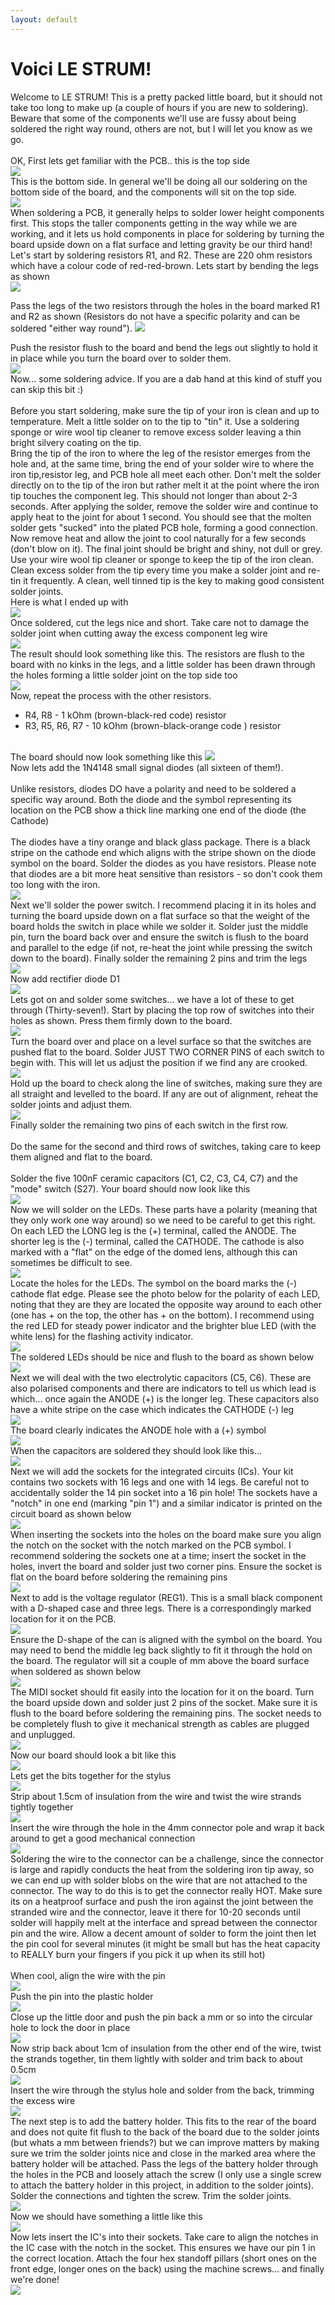 ```yaml
---
layout: default
---
```

# Voici LE STRUM!
Welcome to LE STRUM! This is a pretty packed little board, but it should not take too long to make up (a couple of hours if you are new to soldering). Beware that some of the components we'll use are fussy about being soldered the right way round, others are not, but I will let you know as we go.<br>
<br>
OK, First lets get familiar with the PCB.. this is the top side<br>
<img src="https://github.com/hotchk155/Voici-Le-Strum/blob/master/images/Dsc02149.jpg?raw=true">
<br>
This is the bottom side. In general we'll be doing all our soldering on the bottom side of the board, and the components will sit on the top side. <br>
<img src="https://github.com/hotchk155/Voici-Le-Strum/blob/master/images/Dsc02150.jpg?raw=true">
<br>
When soldering a PCB, it generally helps to solder lower height components first. This stops the taller components getting in the way while we are working, and it lets us hold components in place for soldering by turning the board upside down on a flat surface and letting gravity be our third hand!
<br>
Let's start by soldering resistors R1, and R2. These are 220 ohm resistors which have a colour code of red-red-brown. Lets start by bending the legs as shown<br>
<img src="https://github.com/hotchk155/Voici-Le-Strum/blob/master/images/Dsc02153.jpg?raw=true">

Pass the legs of the two resistors through the holes in the board marked R1 and R2 as shown (Resistors do not have a specific polarity and can be soldered "either way round"). 
<img src="https://github.com/hotchk155/Voici-Le-Strum/blob/master/images/Dsc02159.jpg?raw=true">

Push the resistor flush to the board and bend the legs out slightly to hold it in place while you turn the board over to solder them.<br>
<img src="https://github.com/hotchk155/Voici-Le-Strum/blob/master/images/Dsc02160.jpg?raw=true">
<br>
Now... some soldering advice. If you are a dab hand at this kind of stuff you can skip this bit :)<br>
<br>
Before you start soldering, make sure the tip of your iron is clean and up to temperature. Melt a little solder on to the tip to "tin" it. Use a soldering sponge or wire wool tip cleaner to remove excess solder leaving a thin bright silvery coating on the tip. 
<br>
Bring the tip of the iron to where the leg of the resistor emerges from the hole and, at the same time, bring the end of your solder wire to where the iron tip,resistor leg, and PCB hole all meet each other. Don't melt the solder directly on to the tip of the iron but rather melt it at the point where the iron tip touches the component leg. This should not longer than about 2-3 seconds. After applying the solder, remove the solder wire and continue to apply heat to the joint for about 1 second. You should see that the molten solder gets "sucked" into the plated PCB hole, forming a good  connection. Now remove heat and allow the joint to cool naturally for a few seconds (don't blow on it). The final joint should be bright and shiny, not dull or grey.
<br>
Use your wire wool tip cleaner or sponge to keep the tip of the iron clean. Clean excess solder from the tip every time you make a solder joint and re-tin it frequently. A clean, well tinned tip is the key to making good consistent solder joints.
<br>
Here is what I ended up with <br>
<img src="https://github.com/hotchk155/Voici-Le-Strum/blob/master/images/Dsc02161.jpg?raw=true">
<br>
Once soldered, cut the legs nice and short. Take care not to damage the solder joint when cutting away the excess component leg wire<br>
<img src="https://github.com/hotchk155/Voici-Le-Strum/blob/master/images/Dsc02162.jpg?raw=true">
<br>
The result should look something like this. The resistors are flush to the board with no kinks in the legs, and a little solder has been drawn through the holes forming a little solder joint on the top side too<br>
<img src="https://github.com/hotchk155/Voici-Le-Strum/blob/master/images/Dsc02163.jpg?raw=true">
<br>
Now, repeat the process with the other resistors. <br>
* R4, R8 - 1 kOhm (brown-black-red code) resistor<br>
* R3, R5, R6, R7 - 10 kOhm (brown-black-orange code ) resistor<br>
<br>
The board should now look something like this
<img src="https://github.com/hotchk155/Voici-Le-Strum/blob/master/images/Dsc02164.jpg?raw=true">
<br>
Now lets add the 1N4148 small signal diodes (all sixteen of them!).<br>
<br>
Unlike resistors, diodes DO have a polarity and need to be soldered a specific way around. Both the diode and the symbol representing its location on the PCB show a thick line marking one end of the diode (the Cathode)<br>
<br>
The diodes have a tiny orange and black glass package. There is a black stripe on the cathode end which aligns with the stripe shown on the diode symbol on the board. Solder the diodes as you have resistors. Please note that diodes are a bit more heat sensitive than resistors - so don't cook them too long with the iron.<br>
<img src="https://github.com/hotchk155/Voici-Le-Strum/blob/master/images/DSC02167.JPG?raw=true">
<br>
Next we'll solder the power switch. I recommend placing it in its holes and turning the board upside down on a flat surface so that the weight of the board holds the switch in place while we solder it. Solder just the middle pin, turn the board back over and ensure the switch is flush to the board and parallel to the edge (if not, re-heat the joint while pressing the switch down to the board). Finally solder the remaining 2 pins and trim the legs<br>
<img src="https://github.com/hotchk155/Voici-Le-Strum/blob/master/images/Dsc02171.jpg?raw=true">
<br>
Now add rectifier diode D1<br>
<img src="https://github.com/hotchk155/Voici-Le-Strum/blob/master/images/Dsc02172.jpg?raw=true">
<br>
Lets got on and solder some switches... we have a lot of these to get through (Thirty-seven!). Start by placing the top row of switches into their holes as shown. Press them firmly down to the board.<br>
<img src="https://github.com/hotchk155/Voici-Le-Strum/blob/master/images/Dsc02174.jpg?raw=true">
<br>
Turn the board over and place on a level surface so that the switches are pushed flat to the board. Solder JUST TWO CORNER PINS of each switch to begin with. This will let us adjust the position if we find any are crooked.<br>
<img src="https://github.com/hotchk155/Voici-Le-Strum/blob/master/images/Dsc02175.jpg?raw=true">
<br>
Hold up the board to check along the line of switches, making sure they are all straight and levelled to the board. If any are out of alignment, reheat the solder joints and adjust them.<br>
<img src="https://github.com/hotchk155/Voici-Le-Strum/blob/master/images/Dsc02176.jpg?raw=true">
<br>
Finally solder the remaining two pins of each switch in the first row.<br>
<br>
Do the same for the second and third rows of switches, taking care to keep them aligned and flat to the board. <br>
<br>
Solder the five 100nF ceramic capacitors (C1, C2, C3, C4, C7) and the "mode" switch (S27). Your board should now look like this<br>
<img src="https://github.com/hotchk155/Voici-Le-Strum/blob/master/images/Dsc02182.jpg?raw=true">
<br>
Now we will solder on the LEDs. These parts have a polarity (meaning that they only work one way around) so we need to be careful to get this right. On each LED the LONG leg is the (+) terminal, called the ANODE. The shorter leg is the (-) terminal, called the CATHODE. The cathode is also marked with a "flat" on the edge of the domed lens, although this can sometimes be difficult to see.<br>
<img src="https://github.com/hotchk155/Voici-Le-Strum/blob/master/images/Dsc02185.jpg?raw=true">
<br>
Locate the holes for the LEDs. The symbol on the board marks the (-) cathode flat edge. Please see the photo below for the polarity of each LED, noting that they are they are located the opposite way around to each other (one has + on the top, the other has + on the bottom). I recommend using the red LED for steady power indicator and the brighter blue LED (with the white lens) for the flashing activity indicator.<br>
<img src="https://github.com/hotchk155/Voici-Le-Strum/blob/master/images/Dsc02186.jpg?raw=true">
<br>
The soldered LEDs should be nice and flush to the board as shown below<br>
<img src="https://github.com/hotchk155/Voici-Le-Strum/blob/master/images/Dsc02187.jpg?raw=true">
<br>
Next we will deal with the two electrolytic capacitors (C5, C6). These are also polarised components and there are indicators to tell us which lead is which... once again the ANODE (+) is the longer leg. These capacitors also have a white stripe on the case which indicates the CATHODE (-) leg<br>
<img src="https://github.com/hotchk155/Voici-Le-Strum/blob/master/images/Dsc02189.jpg?raw=true">
<br>
The board clearly indicates the ANODE hole with a (+) symbol<br>
<img src="https://github.com/hotchk155/Voici-Le-Strum/blob/master/images/Dsc02191.jpg?raw=true">
<br>
When the capacitors are soldered they should look like this...<br>
<img src="https://github.com/hotchk155/Voici-Le-Strum/blob/master/images/Dsc02194.jpg?raw=true">
<br>
Next we will add the sockets for the integrated circuits (ICs). Your kit contains two sockets with 16 legs and one with 14 legs. Be careful not to accidentally solder the 14 pin socket into a 16 pin hole! The sockets have a "notch" in one end (marking "pin 1") and a similar indicator is printed on the circuit board as shown below<br>
<img src="https://github.com/hotchk155/Voici-Le-Strum/blob/master/images/Dsc02195.jpg?raw=true">
<br>
When inserting the sockets into the holes on the board make sure you align the notch on the socket with the notch marked on the PCB symbol. I recommend soldering the sockets one at a time; insert the socket in the holes, invert the board and solder just two corner pins. Ensure the socket is flat on the board before soldering the remaining pins<br>
<img src="https://github.com/hotchk155/Voici-Le-Strum/blob/master/images/Dsc02200.jpg?raw=true">
<br>
Next to add is the voltage regulator (REG1). This is a small black component with a D-shaped case and three legs. There is a correspondingly marked location for it on the PCB.<br>
<img src="https://github.com/hotchk155/Voici-Le-Strum/blob/master/images/Dsc02203.jpg?raw=true">
<br>
Ensure the D-shape of the can is aligned with the symbol on the board. You may need to bend the middle leg back slightly to fit it through the hold on the board. The regulator will sit a couple of mm above the board surface when soldered as shown below<br>
<img src="https://github.com/hotchk155/Voici-Le-Strum/blob/master/images/Dsc02204.jpg?raw=true">
<br>
The MIDI socket should fit easily into the location for it on the board. Turn the board upside down and solder just 2 pins of the socket. Make sure it is flush to the board before soldering the remaining pins. The socket needs to be completely flush to give it mechanical strength as cables are plugged and unplugged.<br>
<img src="https://github.com/hotchk155/Voici-Le-Strum/blob/master/images/Dsc02206.jpg?raw=true">
<br>
Now our board should look a bit like this<br>
<img src="https://github.com/hotchk155/Voici-Le-Strum/blob/master/images/Dsc02207.jpg?raw=true">
<br>
Lets get the bits together for the stylus<br>
<img src="https://github.com/hotchk155/Voici-Le-Strum/blob/master/images/Dsc02209.jpg?raw=true">
<br>
Strip about 1.5cm of insulation from the wire and twist the wire strands tightly together<br>
<img src="https://github.com/hotchk155/Voici-Le-Strum/blob/master/images/Dsc02211.jpg?raw=true">
<br>
Insert the wire through the hole in the 4mm connector pole and wrap it back around to get a good mechanical connection<br>
<img src="https://github.com/hotchk155/Voici-Le-Strum/blob/master/images/Dsc02213.jpg?raw=true">
<br>
Soldering the wire to the connector can be a challenge, since the connector is large and rapidly conducts the heat from the soldering iron tip away, so we can end up with solder blobs on the wire that are not attached to the connector. The way to do this is to get the connector really HOT. Make sure its on a heatproof surface and push the iron against the joint between the stranded wire and the connector, leave it there for 10-20 seconds until solder will happily melt at the interface and spread between the connector pin and the wire. Allow a decent amount of solder to form the joint then let the pin cool for several minutes (it might be small but has the heat capacity to REALLY burn your fingers if you pick it up when its still hot)<br>
<br>
When cool, align the wire with the pin<br>
<img src="https://github.com/hotchk155/Voici-Le-Strum/blob/master/images/Dsc02218.jpg?raw=true">
<br>
Push the pin into the plastic holder<br>
<img src="https://github.com/hotchk155/Voici-Le-Strum/blob/master/images/Dsc02220.jpg?raw=true">
<br>
Close up the little door and push the pin back a mm or so into the circular hole to lock the door in place<br>
<img src="https://github.com/hotchk155/Voici-Le-Strum/blob/master/images/Dsc02222.jpg?raw=true">
<br>
Now strip back about 1cm of insulation from the other end of the wire, twist the strands together, tin them lightly with solder and trim back to about 0.5cm<br>
<img src="https://github.com/hotchk155/Voici-Le-Strum/blob/master/images/Dsc02223.jpg?raw=true">
<br>
Insert the wire through the stylus hole and solder from the back, trimming the excess wire<br>
<img src="https://github.com/hotchk155/Voici-Le-Strum/blob/master/images/Dsc02224.jpg?raw=true">
<br>
The next step is to add the battery holder. This fits to the rear of the board and does not quite fit flush to the back of the board due to the solder joints (but whats a mm between friends?) but we can improve matters by making sure we trim the solder joints nice and close in the marked area where the battery holder will be attached. Pass the legs of the battery holder through the holes in the PCB and loosely attach the screw (I only use a single screw to attach the battery holder in this project, in addition to the solder joints). Solder the connections and tighten the screw. Trim the solder joints.<br>
<img src="https://github.com/hotchk155/Voici-Le-Strum/blob/master/images/Dsc02226.jpg?raw=true">
<br>
Now we should have something a little like this<br>
<img src="https://github.com/hotchk155/Voici-Le-Strum/blob/master/images/Dsc02228.jpg?raw=true">
<br>
Now lets insert the IC's into their sockets. Take care to align the notches in the IC case with the notch in the socket. This ensures we have our pin 1 in the correct location. Attach the four hex standoff pillars (short ones on the front edge, longer ones on the back) using the machine screws... and finally we're done!<br>
<img src="https://github.com/hotchk155/Voici-Le-Strum/blob/master/images/Dsc02232.jpg?raw=true">